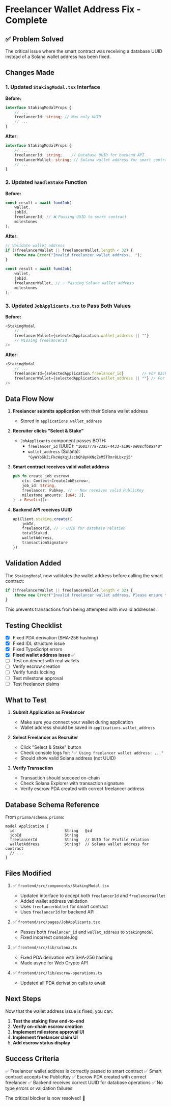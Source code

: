 # Freelancer Wallet Address Fix - Complete

## ✅ Problem Solved

The critical issue where the smart contract was receiving a database UUID instead of a Solana wallet address has been fixed.

## Changes Made

### 1. Updated `StakingModal.tsx` Interface

**Before:**
```typescript
interface StakingModalProps {
    // ...
    freelancerId: string; // Was only UUID
    // ...
}
```

**After:**
```typescript
interface StakingModalProps {
    // ...
    freelancerId: string;    // Database UUID for backend API
    freelancerWallet: string; // Solana wallet address for smart contract
    // ...
}
```

### 2. Updated `handleStake` Function

**Before:**
```typescript
const result = await fundJob(
    wallet,
    jobId,
    freelancerId, // ❌ Passing UUID to smart contract
    milestones
);
```

**After:**
```typescript
// Validate wallet address
if (!freelancerWallet || freelancerWallet.length < 32) {
    throw new Error("Invalid freelancer wallet address...");
}

const result = await fundJob(
    wallet,
    jobId,
    freelancerWallet, // ✅ Passing Solana wallet address
    milestones
);
```

### 3. Updated `JobApplicants.tsx` to Pass Both Values

**Before:**
```typescript
<StakingModal
    // ...
    freelancerWallet={selectedApplication.wallet_address || ""}
    // Missing freelancerId
/>
```

**After:**
```typescript
<StakingModal
    // ...
    freelancerId={selectedApplication.freelancer_id}        // For backend
    freelancerWallet={selectedApplication.wallet_address || ""} // For contract
/>
```

## Data Flow Now

1. **Freelancer submits application** with their Solana wallet address
   - Stored in `applications.wallet_address`

2. **Recruiter clicks "Select & Stake"**
   - `JobApplicants` component passes BOTH:
     - `freelancer_id` (UUID): `"1601777a-23a5-4433-a190-0e08cfb8aa40"`
     - `wallet_address` (Solana): `"GyWYbSkZLFkcWqXqjJscbQh8pHXNqZeM5TRmr8Lbxzj5"`

3. **Smart contract receives valid wallet address**
   ```rust
   pub fn create_job_escrow(
       ctx: Context<CreateJobEscrow>,
       job_id: String,
       freelancer: Pubkey, // ✅ Now receives valid PublicKey
       milestone_amounts: [u64; 3],
   ) -> Result<()>
   ```

4. **Backend API receives UUID**
   ```typescript
   apiClient.staking.create({
       jobId,
       freelancerId, // ✅ UUID for database relation
       totalStaked,
       walletAddress,
       transactionSignature
   })
   ```

## Validation Added

The `StakingModal` now validates the wallet address before calling the smart contract:

```typescript
if (!freelancerWallet || freelancerWallet.length < 32) {
    throw new Error("Invalid freelancer wallet address. Please ensure the freelancer provided a valid Solana wallet.");
}
```

This prevents transactions from being attempted with invalid addresses.

## Testing Checklist

- [x] Fixed PDA derivation (SHA-256 hashing)
- [x] Fixed IDL structure issue
- [x] Fixed TypeScript errors
- [x] **Fixed wallet address issue** ✅
- [ ] Test on devnet with real wallets
- [ ] Verify escrow creation
- [ ] Verify funds locking
- [ ] Test milestone approval
- [ ] Test freelancer claims

## What to Test

1. **Submit Application as Freelancer**
   - Make sure you connect your wallet during application
   - Wallet address should be saved in `applications.wallet_address`

2. **Select Freelancer as Recruiter**
   - Click "Select & Stake" button
   - Check console logs for: `"✅ Using freelancer wallet address: ..."`
   - Should show valid Solana address (not UUID)

3. **Verify Transaction**
   - Transaction should succeed on-chain
   - Check Solana Explorer with transaction signature
   - Verify escrow PDA created with correct freelancer address

## Database Schema Reference

From `prisma/schema.prisma`:

```prisma
model Application {
  id                      String   @id
  jobId                   String
  freelancerId            String   // UUID for Profile relation
  walletAddress           String?  // Solana wallet address for contract
  // ...
}
```

## Files Modified

1. ✅ `frontend/src/components/StakingModal.tsx`
   - Updated interface to accept both `freelancerId` and `freelancerWallet`
   - Added wallet address validation
   - Uses `freelancerWallet` for smart contract
   - Uses `freelancerId` for backend API

2. ✅ `frontend/src/pages/JobApplicants.tsx`
   - Passes both `freelancer_id` and `wallet_address` to `StakingModal`
   - Fixed incorrect console.log

3. ✅ `frontend/src/lib/solana.ts`
   - Fixed PDA derivation with SHA-256 hashing
   - Made async for Web Crypto API

4. ✅ `frontend/src/lib/escrow-operations.ts`
   - Updated all PDA derivation calls to await

## Next Steps

Now that the wallet address issue is fixed, you can:

1. **Test the staking flow end-to-end**
2. **Verify on-chain escrow creation**
3. **Implement milestone approval UI**
4. **Implement freelancer claim UI**
5. **Add escrow status display**

## Success Criteria

✅ Freelancer wallet address is correctly passed to smart contract
✅ Smart contract accepts the PublicKey
✅ Escrow PDA created with correct freelancer
✅ Backend receives correct UUID for database operations
✅ No type errors or validation failures

The critical blocker is now resolved! 🎉

